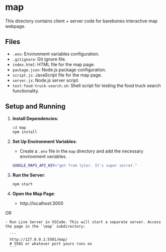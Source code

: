 # map

This directory contains client + server code for barebones interactive map webpage.

## Files

- `.env`: Environment variables configuration.
- `.gitignore`: Git ignore file.
- `index.html`: HTML file for the map page.
- `package.json`: Node.js package configuration.
- `script.js`: JavaScript file for the map page.
- `server.js`: Node.js server script.
- `test-food-truck-search.sh`: Shell script for testing the food truck search functionality.

## Setup and Running

1. **Install Dependencies**:

    ```sh
    cd map
    npm install
    ```

2. **Set Up Environment Variables**:
    - Create a `.env` file in the `map` directory and add the necessary environment variables.

    ```sh
    GOOGLE_MAPS_API_KEY="get from tyler. It's super secret."
    ```

3. **Run the Server**:

    ```sh
    npm start
    ```

4. **Open the Map Page**:
    - http://localhost:3000

OR

    - Run Live Server in VSCode. This will start a separate server. Access the page in the `\map` subdirectory:
    
      ```
      http://127.0.0.1:5501/map/
      # 5501 or whatever port yours runs on
      ```